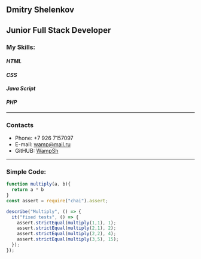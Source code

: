 
## **Dmitry Shelenkov** ##

## Junior Full Stack Developer ##

### My Skills: ### 
#### *HTML* ####
#### *CSS* ####
#### *Java Script* ####
#### *PHP* ####
--- 

### Contacts ###

* Phone: +7 926 7157097  
* E-mail: [wamp@mail.ru](mailto:wamp@mail.ru) 
* GitHUB: [WampSh](https://github.com/WampSh) 

---
### Simple Code: ###
``` JavaScript
function multiply(a, b){
  return a * b
}
const assert = require("chai").assert;

describe("Multiply", () => {
  it("fixed tests", () => {
    assert.strictEqual(multiply(1,1), 1);
    assert.strictEqual(multiply(2,1), 2);
    assert.strictEqual(multiply(2,2), 4);
    assert.strictEqual(multiply(3,5), 15);   
  });
});
```